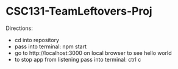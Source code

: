 # CSC131-TeamLeftovers-Proj
Directions:
  - cd into repository
  - pass into terminal: npm start
  - go to http://localhost:3000 on local browser to see hello world
  - to stop app from listening pass into terminal: ctrl c
